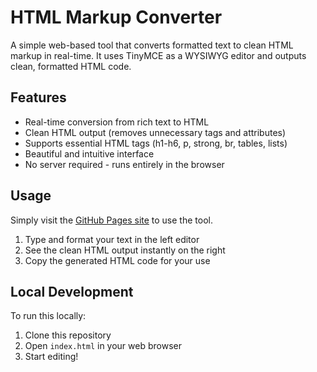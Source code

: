 # HTML Markup Converter

A simple web-based tool that converts formatted text to clean HTML markup in real-time. It uses TinyMCE as a WYSIWYG editor and outputs clean, formatted HTML code.

## Features

- Real-time conversion from rich text to HTML
- Clean HTML output (removes unnecessary tags and attributes)
- Supports essential HTML tags (h1-h6, p, strong, br, tables, lists)
- Beautiful and intuitive interface
- No server required - runs entirely in the browser

## Usage

Simply visit the [GitHub Pages site](https://[your-username].github.io/html-markup-converter) to use the tool.

1. Type and format your text in the left editor
2. See the clean HTML output instantly on the right
3. Copy the generated HTML code for your use

## Local Development

To run this locally:
1. Clone this repository
2. Open `index.html` in your web browser
3. Start editing!
